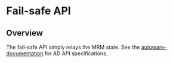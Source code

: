 # Fail-safe API

## Overview

The fail-safe API simply relays the MRM state. See the [autoware-documentation](https://autowarefoundation.github.io/autoware-documentation/main/design/autoware-interfaces/ad-api/list/api/fail_safe/) for AD API specifications.
